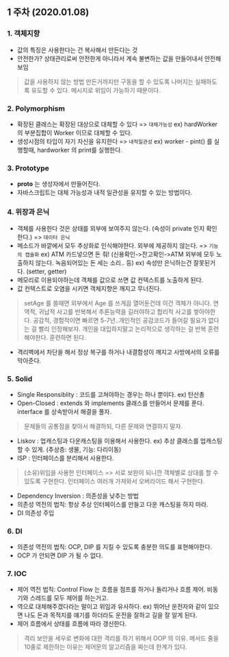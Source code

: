 ## 1 주차 (2020.01.08) 
 ### 1. 객체지향
  - 값의 특징은 사용한다는 건 복사해서 만든다는 것
  - 안전한가? 상태관리로써 안전한게 아니라서 계속 불변하는 값을 만들어내서 안전해보임
  > 값을 사용하지 않는 방법
  > 만든거까지만 구동을 할 수 있도록 나머지는 실패하도록 유도할 수 있다. 메시지로 위임이 가능하기 때문이다.
 
 ### 2. Polymorphism
  - 확장된 클래스는 확장된 대상으로 대체할 수 있다 => `대체가능성`
  ex) hardWorker의 부분집합이 Worker 이므로 대체할 수 있다. 
  - 생성시점의 타입이 자기 자신을 유지한다 => `내적일관성`
  ex) worker - pint() 를 실행할때, hardworker 의 print를 실행한다. 
 
 ### 3. Prototype
  - __proto__ 는 생성자에서 만들어진다.
  - 자바스크립트는 대체 가능성과 내적 일관성을 유지할 수 있는 방법이다.
 
 ### 4. 위장과 은닉
  - 객체를 사용한다 것은 상태를 외부에 보여주지 않는다. (속성이 private 인지 확인한다.) => `데이터 은닉`
  - 메소드가 바깥에서 모두 추상화로 인식해야한다. 외부에 제공하지 않는다. => `기능의 캡슐화`
  ex) ATM 카드넣으면 돈 줘! (신용확인->잔고확인->ATM 외부에 모두 노출하지 않는다. 녹음되어있는 돈 세는 소리.. 등)
  ex) 속성만 은닉하는건 잘못된거다. (setter, getter) 
  - 메모리로 이용되야하는데 객체를 값으로 쓰면 값 컨텍스트를 노출하게 된다.
  - 값 컨텍스트로 오염을 시키면 객체지향은 깨지고 무너진다.
  > setAge 를 쓸때면 외부에서 Age 를 쓰게끔 열어둔건데 이건 객체가 아니다. 
  > 연역적, 귀납적 사고를 반복해서 추론능력을 길러야하고 합리적 사고를 쌓아야한다. 
  > 공감적, 경험적이면 빠르면 5-7년..개인적인 공감코드가 들어갈 필요가 없다는 걸 빨리 인정해보자. 
  > 개인을 대입하지말고 논리적으로 생각하는 걸 반복 훈련해야한다. 훈련하면 된다.

  - 격리벽에서 차단을 해서 정상 복구를 하거나 내결함성이 깨지고 사방에서의 오류를 막아준다.

 ### 5. Solid
  - Single Responsiblity : 코드를 고쳐야하는 경우는 하나 뿐이다.
  ex) 탄산총
  - Open-Closed : extends 와 implements 클래스를 만들어서 문제를 푼다. interface 를 상속받아서 해결을 풀자.
  > 문제들의 공통점을 찾아서 해결하되, 다른 문제와 연결하지 말자. 
  - Liskov : 업캐스팅과 다운캐스팅을 이용해서 사용한다. 
  ex) 추상 클래스를 업캐스팅 할 수 있게. (추상층: 생물, 기능: 다리이동)
  - ISP : 인터페이스를 분리해서 사용한다.  
  > (소유)위임을 사용한 인터페이스 => 서로 보완이 되니깐 객체별로 상대를 할 수 있도록 구현한다.
  > 인터페이스 여러개 가져와서 오버라이드 해서 구현한다.
  - Dependency Inversion : 의존성을 낮추는 방법
   - 의존성 역전의 법칙: 항상 추상 인터페이스를 만들고 다운 캐스팅을 하지 마라. 
   - DI 의존성 주입 
 
 ### 6. DI 
 - 의존성 역전의 법칙: OCP, DIP 를 지킬 수 있도록 충분한 의도를 표현해야한다.
 - OCP 가 안되면 DIP 가 될 수 없다.
 
 ### 7. IOC
  - 제어 역전 법칙: Control Flow 는 흐름을 점프를 하거나 돌리거나 흐름 제어. 비동기와 스레드를 모두 제어를 하는거고.
  - 역으로 대체해주겠다라는 말이고 위임과 유사하다.
  ex) 뛰어난 운전자와 같이 있으면 나도 돈과 목적지를 얘기를 하더라도 운전을 잘하고 길을 잘 알게 된다.
  - 제어 흐름에서 상태를 흐름에 따라 갱신한다.  
  > 격리 보안을 세우로 변화에 대한 격리를 하기 위해서 OOP 의 이유.
  > 메서드 줄을 10줄로 제한하는 이유는 제어문의 알고리즘을 짜는데 한계가 있다.